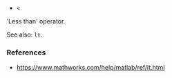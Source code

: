 * `<`

'Less than' operator.

See also: `lt`.

### References

* https://www.mathworks.com/help/matlab/ref/lt.html
